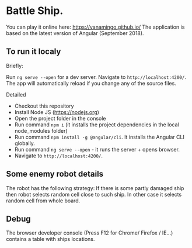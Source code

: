 # Battle Ship. 
You can play it online here:  https://vanamingo.github.io/
The application is based on the latest version of Angular (September 2018).  
## To run it localy
Briefly: 

Run `ng serve --open` for a dev server. Navigate to `http://localhost:4200/`. The app will automatically reload if you change any of the source files.


Detailed
* Checkout this repository 
* Install Node JS (https://nodejs.org)
* Open the project folder in the console
* Run command `npm i` (it installs the project dependencies in the local node_modules folder)
* Run command `npm install -g @angular/cli`. It installs the Angular CLI globally.
* Run command `ng serve --open` - it runs the server + opens browser. 
* Navigate to `http://localhost:4200/`.


## Some enemy robot details
The robot has the following strategy: 
If there is some partly damaged ship then robot selects random cell close to such ship. In other case it selects random cell from whole board.  

## Debug 
The browser developer console (Press F12 for Chrome/ Firefox / IE...) contains a table with ships locations. 